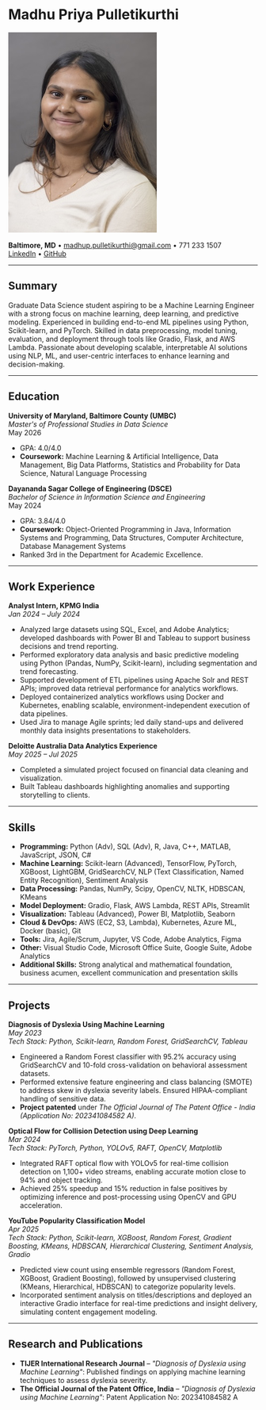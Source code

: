 # Madhu Priya Pulletikurthi

![Headshot](headshot.jpg)

**Baltimore, MD**  •  [madhup.pulletikurthi@gmail.com](mailto:madhup.pulletikurthi@gmail.com)  •  771 233 1507  
[LinkedIn](https://www.linkedin.com/in/madhu-priya-pulletikurthi-917114271/) • [GitHub](https://github.com/MaDHuPRi)

---

## Summary

Graduate Data Science student aspiring to be a Machine Learning Engineer with a strong focus on machine learning, deep learning, and predictive modeling. Experienced in building end-to-end ML pipelines using Python, Scikit-learn, and PyTorch. Skilled in data preprocessing, model tuning, evaluation, and deployment through tools like Gradio, Flask, and AWS Lambda. Passionate about developing scalable, interpretable AI solutions using NLP, ML, and user-centric interfaces to enhance learning and decision-making.

---

## Education

**University of Maryland, Baltimore County (UMBC)**  
_Master's of Professional Studies in Data Science_  
May 2026  
- GPA: 4.0/4.0
- **Coursework:** Machine Learning & Artificial Intelligence, Data Management, Big Data Platforms, Statistics and Probability for Data Science, Natural Language Processing

**Dayananda Sagar College of Engineering (DSCE)**  
_Bachelor of Science in Information Science and Engineering_  
May 2024  
- GPA: 3.84/4.0
- **Coursework:** Object-Oriented Programming in Java, Information Systems and Programming, Data Structures, Computer Architecture, Database Management Systems
- Ranked 3rd in the Department for Academic Excellence.

---

## Work Experience

**Analyst Intern, KPMG India**  
_Jan 2024 – July 2024_
- Analyzed large datasets using SQL, Excel, and Adobe Analytics; developed dashboards with Power BI and Tableau to support business decisions and trend reporting.
- Performed exploratory data analysis and basic predictive modeling using Python (Pandas, NumPy, Scikit-learn), including segmentation and trend forecasting.
- Supported development of ETL pipelines using Apache Solr and REST APIs; improved data retrieval performance for analytics workflows.
- Deployed containerized analytics workflows using Docker and Kubernetes, enabling scalable, environment-independent execution of data pipelines.
- Used Jira to manage Agile sprints; led daily stand-ups and delivered monthly data insights presentations to stakeholders.
  
**Deloitte Australia Data Analytics Experience**  
_May 2025 – Jul 2025_
- Completed a simulated project focused on financial data cleaning and visualization.
- Built Tableau dashboards highlighting anomalies and supporting storytelling to clients.
---

## Skills

- **Programming:** Python (Adv), SQL (Adv), R, Java, C++, MATLAB, JavaScript, JSON, C#
- **Machine Learning:** Scikit-learn (Advanced), TensorFlow, PyTorch, XGBoost, LightGBM, GridSearchCV, NLP (Text Classification, Named Entity Recognition), Sentiment Analysis
- **Data Processing:** Pandas, NumPy, Scipy, OpenCV, NLTK, HDBSCAN, KMeans
- **Model Deployment:** Gradio, Flask, AWS Lambda, REST APIs, Streamlit
- **Visualization:** Tableau (Advanced), Power BI, Matplotlib, Seaborn
- **Cloud & DevOps:** AWS (EC2, S3, Lambda), Kubernetes, Azure ML, Docker (basic), Git
- **Tools:** Jira, Agile/Scrum, Jupyter, VS Code, Adobe Analytics, Figma
- **Other:** Visual Studio Code, Microsoft Office Suite, Google Suite, Adobe Analytics
- **Additional Skills:** Strong analytical and mathematical foundation, business acumen, excellent communication and presentation skills

---

## Projects

**Diagnosis of Dyslexia Using Machine Learning**  
_May 2023_  
*Tech Stack: Python, Scikit-learn, Random Forest, GridSearchCV, Tableau*
- Engineered a Random Forest classifier with 95.2% accuracy using GridSearchCV and 10-fold cross-validation on behavioral assessment datasets.
- Performed extensive feature engineering and class balancing (SMOTE) to address skew in dyslexia severity labels. Ensured HIPAA-compliant handling of sensitive data.
- **Project patented** under *The Official Journal of The Patent Office - India (Application No: 202341084582 A)*.

**Optical Flow for Collision Detection using Deep Learning**  
_Mar 2024_  
*Tech Stack: PyTorch, Python, YOLOv5, RAFT, OpenCV, Matplotlib*
- Integrated RAFT optical flow with YOLOv5 for real-time collision detection on 1,100+ video streams, enabling accurate motion close to 94% and object tracking.
- Achieved 25% speedup and 15% reduction in false positives by optimizing inference and post-processing using OpenCV and GPU acceleration.

**YouTube Popularity Classification Model**  
_Apr 2025_  
*Tech Stack: Python, Scikit-learn, XGBoost, Random Forest, Gradient Boosting, KMeans, HDBSCAN, Hierarchical Clustering, Sentiment Analysis, Gradio*
- Predicted view count using ensemble regressors (Random Forest, XGBoost, Gradient Boosting), followed by unsupervised clustering (KMeans, Hierarchical, HDBSCAN) to categorize popularity levels.
- Incorporated sentiment analysis on titles/descriptions and deployed an interactive Gradio interface for real-time predictions and insight delivery, simulating content engagement modeling.

---

## Research and Publications

- **TIJER International Research Journal** – *"Diagnosis of Dyslexia using Machine Learning"*: Published findings on applying machine learning techniques to assess dyslexia severity.
- **The Official Journal of the Patent Office, India** – *"Diagnosis of Dyslexia using Machine Learning"*: Patent Application No: 202341084582 A

